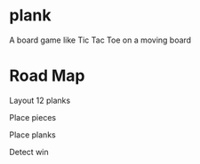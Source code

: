 plank
=====

A board game like Tic Tac Toe on a moving board

Road Map
========
Layout 12 planks

Place pieces

Place planks

Detect win
